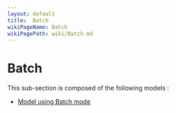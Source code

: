 ```yaml
---
layout: default
title:  Batch
wikiPageName: Batch
wikiPagePath: wiki/Batch.md
---
```


# Batch

This sub-section is composed of the following models :

* [ Model using Batch mode](references#BatchBatch)

